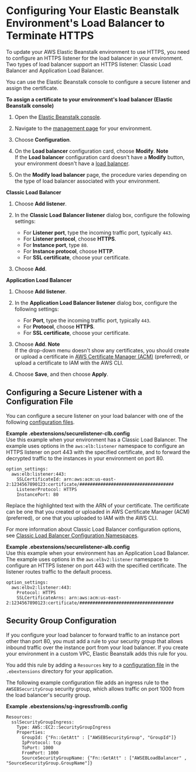 # Configuring Your Elastic Beanstalk Environment's Load Balancer to Terminate HTTPS<a name="configuring-https-elb"></a>

To update your AWS Elastic Beanstalk environment to use HTTPS, you need to configure an HTTPS listener for the load balancer in your environment\. Two types of load balancer support an HTTPS listener: Classic Load Balancer and Application Load Balancer\.

You can use the Elastic Beanstalk console to configure a secure listener and assign the certificate\.

**To assign a certificate to your environment's load balancer \(Elastic Beanstalk console\)**

1. Open the [Elastic Beanstalk console](https://console.aws.amazon.com/elasticbeanstalk)\.

1. Navigate to the [management page](environments-console.md) for your environment\.

1. Choose **Configuration**\.

1. On the **Load balancer** configuration card, choose **Modify**\.
**Note**  
If the **Load balancer** configuration card doesn't have a **Modify** button, your environment doesn't have a [load balancer](using-features-managing-env-types.md#using-features.managing.changetype)\.

1. On the **Modify load balancer** page, the procedure varies depending on the type of load balancer associated with your environment\.

**Classic Load Balancer**

   1. Choose **Add listener**\.

   1. In the **Classic Load Balancer listener** dialog box, configure the following settings:
      + For **Listener port**, type the incoming traffic port, typically `443`\.
      + For **Listener protocol**, choose **HTTPS**\.
      + For **Instance port**, type `80`\.
      + For **Instance protocol**, choose **HTTP**\.
      + For **SSL certificate**, choose your certificate\.

   1. Choose **Add**\.

**Application Load Balancer**

   1. Choose **Add listener**\.

   1. In the **Application Load Balancer listener** dialog box, configure the following settings:
      + For **Port**, type the incoming traffic port, typically `443`\.
      + For **Protocol**, choose **HTTPS**\.
      + For **SSL certificate**, choose your certificate\.

   1. Choose **Add**\.
**Note**  
If the drop\-down menu doesn't show any certificates, you should create or upload a certificate in [AWS Certificate Manager \(ACM\)](http://docs.aws.amazon.com/acm/latest/userguide/) \(preferred\), or upload a certificate to IAM with the AWS CLI\.

1. Choose **Save**, and then choose **Apply**\.

## Configuring a Secure Listener with a Configuration File<a name="https-loadbalancer-configurationfile"></a>

You can configure a secure listener on your load balancer with one of the following [configuration files](ebextensions.md)\.

**Example \.ebextensions/securelistener\-clb\.config**  
Use this example when your environment has a Classic Load Balancer\. The example uses options in the `aws:elb:listener` namespace to configure an HTTPS listener on port 443 with the specified certificate, and to forward the decrypted traffic to the instances in your environment on port 80\.  

```
option_settings:
  aws:elb:listener:443:
    SSLCertificateId: arn:aws:acm:us-east-2:1234567890123:certificate/####################################
    ListenerProtocol: HTTPS
    InstancePort: 80
```

Replace the highlighted text with the ARN of your certificate\. The certificate can be one that you created or uploaded in AWS Certificate Manager \(ACM\) \(preferred\), or one that you uploaded to IAM with the AWS CLI\.

For more information about Classic Load Balancer configuration options, see [Classic Load Balancer Configuration Namespaces](environments-cfg-clb.md#environments-cfg-clb-namespace)\.

**Example \.ebextensions/securelistener\-alb\.config**  
Use this example when your environment has an Application Load Balancer\. The example uses options in the `aws:elbv2:listener` namespace to configure an HTTPS listener on port 443 with the specified certificate\. The listener routes traffic to the default process\.  

```
option_settings:
  aws:elbv2:listener:443:
    Protocol: HTTPS
    SSLCertificateArns: arn:aws:acm:us-east-2:1234567890123:certificate/####################################
```

## Security Group Configuration<a name="https-update-security-group"></a>

If you configure your load balancer to forward traffic to an instance port other than port 80, you must add a rule to your security group that allows inbound traffic over the instance port from your load balancer\. If you create your environment in a custom VPC, Elastic Beanstalk adds this rule for you\.

You add this rule by adding a `Resources` key to a [configuration file](ebextensions.md) in the `.ebextensions` directory for your application\.

The following example configuration file adds an ingress rule to the `AWSEBSecurityGroup` security group, which allows traffic on port 1000 from the load balancer's security group\.

**Example \.ebextensions/sg\-ingressfromlb\.config**  

```
Resources:
  sslSecurityGroupIngress:
    Type: AWS::EC2::SecurityGroupIngress
    Properties:
      GroupId: {"Fn::GetAtt" : ["AWSEBSecurityGroup", "GroupId"]}
      IpProtocol: tcp
      ToPort: 1000
      FromPort: 1000
      SourceSecurityGroupName: {"Fn::GetAtt" : ["AWSEBLoadBalancer" , "SourceSecurityGroup.GroupName"]}
```